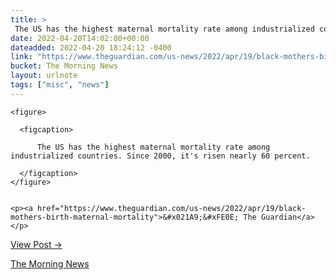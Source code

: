 ```yaml
---
title: > 
 The US has the highest maternal mortality rate among industrialized countries. Since 2000, it's risen nearly 60 percent.
date: 2022-04-20T14:02:00+00:00
dateadded: 2022-04-20 18:24:12 -0400
link: "https://www.theguardian.com/us-news/2022/apr/19/black-mothers-birth-maternal-mortality"
bucket: The Morning News
layout: urlnote
tags: ["misc", "news"]
--- 
```




  
    
  

  
    <figure>
      
      <figcaption>
        
          The US has the highest maternal mortality rate among industrialized countries. Since 2000, it's risen nearly 60 percent.
        
      </figcaption>
    </figure>

    
    <p><a href="https://www.theguardian.com/us-news/2022/apr/19/black-mothers-birth-maternal-mortality">&#x021A9;&#xFE0E; The Guardian</a></p>
    
  
  <p><a href="https://themorningnews.org/p/the-us-has-the-highest-maternal-mortality-rate">View Post &rarr;</a></p>



 <!-- end excerpt --> 
<div class='bucket'><a class='internal-link' href='/buckets/the-morning-news'>The Morning News</a></div> 

